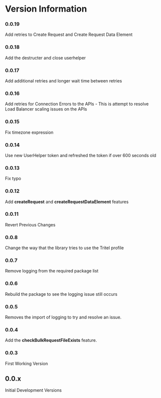 # Version Information

### 0.0.19
Add retries to Create Request and Create Request Data Element

### 0.0.18
Add the destructer and close userhelper 

### 0.0.17
Add additional retries and longer wait time between retries

### 0.0.16
Add retries for Connection Errors to the APIs
    - This is attempt to resolve Load Balancer scaling issues on the APIs

### 0.0.15
Fix timezone expression

### 0.0.14
Use new UserHelper token and refreshed the token if over 600 seconds old

### 0.0.13
Fix typo

### 0.0.12
Add **createRequest** and **createRequestDataElement** features

### 0.0.11
Revert Previous Changes

### 0.0.8
Change the way that the library tries to use the Tritel profile

### 0.0.7
Remove logging from the required package list

### 0.0.6
Rebuild the package to see the logging issue still occurs

### 0.0.5
Removes the import of logging to try and resolve an issue.

### 0.0.4
Add the **checkBulkRequestFileExists** feature.

### 0.0.3
First Working Version

## 0.0.x
Initial Development Versions
